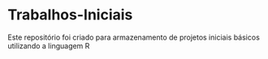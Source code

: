 # Trabalhos-Iniciais
Este repositório foi criado para armazenamento de projetos iniciais básicos utilizando a linguagem R
